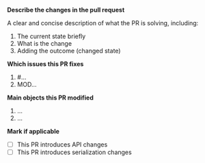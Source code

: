 
**Describe the changes in the pull request**

A clear and concise description of what the PR is solving, including:
1. The current state briefly
2. What is the change
3. Adding the outcome (changed state)

**Which issues this PR fixes**
1. #...
2. MOD...


**Main objects this PR modified**
1. ...
2. ...

**Mark if applicable**

- [ ] This PR introduces API changes
- [ ] This PR introduces serialization changes
